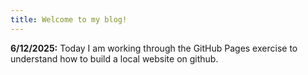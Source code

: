 ```yaml
---
title: Welcome to my blog!
---
```

**6/12/2025:**
Today I am working through the GitHub Pages exercise to understand how to build a local website on github.
